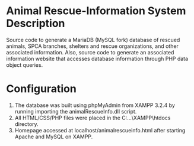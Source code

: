 # Animal Rescue-Information System Description
Source code to generate a MariaDB (MySQL fork) database of rescued animals, SPCA branches, shelters and rescue organizations, and other associated information. 
Also, source code to generate an associated information website that accesses database information through PHP data object queries.

# Configuration
1) The database was built using phpMyAdmin from XAMPP 3.2.4 by running importing the animalRescueInfo.dll script.
2) All HTML/CSS/PHP files were placed in the C:\...\XAMPP\htdocs directory.
3) Homepage accessed at localhost/animalrescueinfo.html after starting Apache and MySQL on XAMPP.
